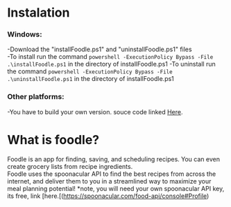 # Instalation
### Windows:  
  -Download the "installFoodle.ps1" and "uninstallFoodle.ps1" files  
  -To install run the command `powershell -ExecutionPolicy Bypass -File .\installFoodle.ps1` in the directory of installFoodle.ps1
  -To uninstall run the command `powershell -ExecutionPolicy Bypass -File .\uninstallFoodle.ps1` in the directory of installFoodle.ps1
    
### Other platforms:  
  
   -You have to build your own version. souce code linked [Here](https://github.com/jake-kolk/CPT_S322.Project).  

 # What is foodle?  
  Foodle is an app for finding, saving, and scheduling recipes. You can even  create grocery lists from recipe ingredients.   
  Foodle uses the spoonacular API to find the best recipes from across the internet, and deliver them to you in a streamlined way to maximize your meal planning potential! *note, you will need your own spoonacular API key, its free, link [here.[(https://spoonacular.com/food-api/console#Profile)
